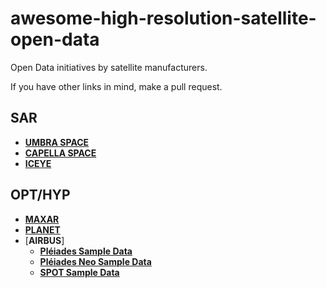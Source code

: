 # awesome-high-resolution-satellite-open-data
Open Data initiatives by satellite manufacturers.

If you have other links in mind, make a pull request.

## SAR
- [**UMBRA SPACE**](https://umbra.space/open-data/)
- [**CAPELLA SPACE**](https://www.capellaspace.com/earth-observation/gallery)
- [**ICEYE**](https://www.iceye.com/resources/datasets)

## OPT/HYP
- [**MAXAR**](https://www.maxar.com/open-data)
- [**PLANET**](https://www.planet.com/data/stac/browser/?.language=en)
- [**AIRBUS**]
  - [**Pléiades Sample Data**](https://earth.esa.int/eogateway/missions/pleiades/sample-data)
  - [**Pléiades Neo Sample Data**](https://earth.esa.int/eogateway/missions/pleiades-neo/sample-data)
  - [**SPOT Sample Data**](https://earth.esa.int/eogateway/missions/spot-6/sample-data)
